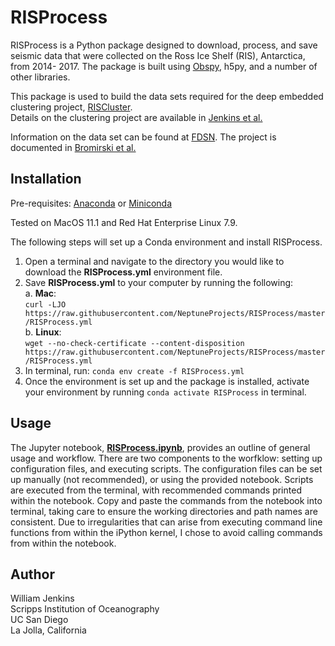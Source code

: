 # RISProcess
RISProcess is a Python package designed to download, process, and save seismic
data that were collected on the Ross Ice Shelf (RIS), Antarctica, from 2014-
2017.  The package is built using [Obspy](https://docs.obspy.org), h5py, and a
number of other libraries.

This package is used to build the data sets required for the deep embedded
clustering project, [RISCluster](https://github.com/NeptuneProjects/RISCluster).  
Details on the clustering project are available in [Jenkins et al.](https://www.essoar.org/doi/abs/10.1002/essoar.10505894.1)

Information on the data set can be found at [FDSN](https://www.fdsn.org/networks/detail/XH_2014/). The project is documented in [Bromirski et al.](https://agupubs.onlinelibrary.wiley.com/doi/full/10.1002/2015GL065284)

## Installation
Pre-requisites:
[Anaconda](https://anaconda.org) or
[Miniconda](https://docs.conda.io/en/latest/miniconda.html)

Tested on MacOS 11.1 and Red Hat Enterprise Linux 7.9.

The following steps will set up a Conda environment and install RISProcess.
1. Open a terminal and navigate to the directory you would like to download the
 **RISProcess.yml** environment file.
2. Save **RISProcess.yml** to your computer by running the following:
  <br>a. **Mac**:
  <br>`curl -LJO https://raw.githubusercontent.com/NeptuneProjects/RISProcess/master/RISProcess.yml`
  <br>b. **Linux**:
  <br>`wget --no-check-certificate --content-disposition https://raw.githubusercontent.com/NeptuneProjects/RISProcess/master/RISProcess.yml`
3. In terminal, run: `conda env create -f RISProcess.yml`
4. Once the environment is set up and the package is installed, activate your
environment by running `conda activate RISProcess` in terminal.

## Usage
The Jupyter notebook, **[RISProcess.ipynb](https://github.com/NeptuneProjects/RISProcess/blob/master/RISProcess.ipynb)**, provides an outline of general usage and workflow.
There are two components to the worfklow: setting up configuration files, and executing scripts.
The configuration files can be set up manually (not recommended), or using the provided notebook.
Scripts are executed from the terminal, with recommended commands printed within the notebook.
Copy and paste the commands from the notebook into terminal, taking care to ensure the working
directories and path names are consistent. Due to irregularities that can arise from
executing command line functions from within the iPython kernel, I chose to avoid calling commands
from within the notebook.

## Author
William Jenkins
<br>Scripps Institution of Oceanography
<br>UC San Diego
<br>La Jolla, California
